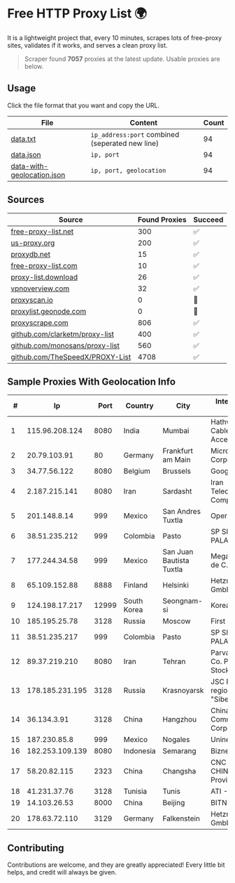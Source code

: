 
# Free HTTP Proxy List 🌍

It is a lightweight project that, every 10 minutes, scrapes lots of free-proxy sites, validates if it works, and serves a clean proxy list.


> Scraper found **7057** proxies at the latest update. Usable proxies are below.

## Usage

Click the file format that you want and copy the URL.


|File|Content|Count|
|----|-------|-----|
|[data.txt](https://raw.githubusercontent.com/themiralay/Proxy-List-World/master/data.txt)|`ip_address:port` combined (seperated new line)|94|
|[data.json](https://raw.githubusercontent.com/themiralay/Proxy-List-World/master/data.json)|`ip, port`|94|
|[data-with-geolocation.json](https://raw.githubusercontent.com/themiralay/Proxy-List-World/master/data-with-geolocation.json)|`ip, port, geolocation`|94|

## Sources

|Source|Found Proxies|Succeed|
|------|-------------|-------|
|[free-proxy-list.net](https://free-proxy-list.net)|300|✅|
|[us-proxy.org](https://www.us-proxy.org)|200|✅|
|[proxydb.net](http://proxydb.net)|15|✅|
|[free-proxy-list.com](https://free-proxy-list.com/?page=&port=&type%5B%5D=http&type%5B%5D=https&up_time=0&search=Search)|10|✅|
|[proxy-list.download](https://www.proxy-list.download/HTTP)|26|✅|
|[vpnoverview.com](https://vpnoverview.com/privacy/anonymous-browsing/free-proxy-servers)|32|✅|
|[proxyscan.io](https://www.proxyscan.io)|0|🚫|
|[proxylist.geonode.com](https://proxylist.geonode.com/api/proxy-list?limit=300&page=1&sort_by=lastChecked&sort_type=desc&protocols=http,https)|0|🚫|
|[proxyscrape.com](https://api.proxyscrape.com/v2/?request=displayproxies&protocol=http&timeout=10000&country=all&ssl=all&anonymity=all)|806|✅|
|[github.com/clarketm/proxy-list](https://raw.githubusercontent.com/clarketm/proxy-list/master/proxy-list-raw.txt)|400|✅|
|[github.com/monosans/proxy-list](https://raw.githubusercontent.com/monosans/proxy-list/main/proxies/http.txt)|560|✅|
|[github.com/TheSpeedX/PROXY-List](https://raw.githubusercontent.com/TheSpeedX/PROXY-List/master/http.txt)|4708|✅|


## Sample Proxies With Geolocation Info

|#|Ip|Port|Country|City|Internet Service Provider|
|-|--|----|-------|----|-------------------------|
|1|115.96.208.124|8080|India|Mumbai|Hathway IP over Cable Internet Access|
|2|20.79.103.91|80|Germany|Frankfurt am Main|Microsoft Corporation|
|3|34.77.56.122|8080|Belgium|Brussels|Google LLC|
|4|2.187.215.141|8080|Iran|Sardasht|Iran Telecommunication Company PJS|
|5|201.148.8.14|999|Mexico|San Andres Tuxtla|Operbes|
|6|38.51.235.212|999|Colombia|Pasto|SP SISTEMAS PALACIOS LTDA|
|7|177.244.34.58|999|Mexico|San Juan Bautista Tuxtla|Mega Cable, S.A. de C.V.|
|8|65.109.152.88|8888|Finland|Helsinki|Hetzner Online GmbH|
|9|124.198.17.217|12999|South Korea|Seongnam-si|Korea Telecom|
|10|185.195.25.78|3128|Russia|Moscow|First Server Limited|
|11|38.51.235.217|999|Colombia|Pasto|SP SISTEMAS PALACIOS LTDA|
|12|89.37.219.210|8080|Iran|Tehran|Parvaresh Dadeha Co. Private Joint Stock|
|13|178.185.231.195|3128|Russia|Krasnoyarsk|JSC Rostelecom regional branch "Siberia"|
|14|36.134.3.91|3128|China|Hangzhou|China Mobile Communications Corporation|
|15|187.230.85.8|999|Mexico|Nogales|Uninet S.A. de C.V.|
|16|182.253.109.139|8080|Indonesia|Semarang|Biznet Metronet|
|17|58.20.82.115|2323|China|Changsha|CNC Group CHINA169 Hunan Province Network|
|18|41.231.37.76|3128|Tunisia|Tunis|ATI - ISP|
|19|14.103.26.53|8000|China|Beijing|BITNET|
|20|178.63.72.110|3129|Germany|Falkenstein|Hetzner Online GmbH|



## Contributing

Contributions are welcome, and they are greatly appreciated! Every
little bit helps, and credit will always be given.

